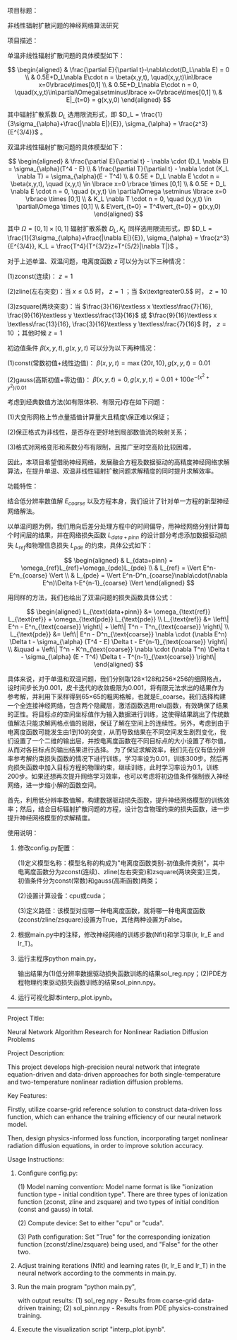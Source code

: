 项目标题：

非线性辐射扩散问题的神经网络算法研究

项目描述：

单温非线性辐射扩散问题的具体模型如下：

$$
\begin{aligned}
   & \frac{\partial E}{\partial t}-\nabla\cdot(D_L\nabla E) = 0 \\
   & 0.5E+D_L\nabla E\cdot n = \beta(x,y,t), \quad(x,y,t)\in\lbrace x=0\rbrace\times[0,1] \\
   & 0.5E+D_L\nabla E\cdot n = 0, \quad(x,y,t)\in\partial\Omega\setminus\lbrace x=0\rbrace\times[0,1] \\
   & E|_{t=0} = g(x,y,0)
\end{aligned}
$$

其中辐射扩散系数 $D_L$ 选用限流形式，即 $D_L = \frac{1}{3\sigma_{\alpha}+\frac{|\nabla E|}{E}}, \sigma_{\alpha} = \frac{z^3}{E^{3/4}}$ 。

双温非线性辐射扩散问题的具体模型如下：

$$
\begin{aligned}
   & \frac{\partial E}{\partial t} - \nabla \cdot (D_L \nabla E) = \sigma_{\alpha}(T^4 - E) \\
   & \frac{\partial T}{\partial t} - \nabla \cdot (K_L \nabla T) = \sigma_{\alpha}(E - T^4) \\
   & 0.5E + D_L \nabla E \cdot n = \beta(x,y,t), \quad (x,y,t) \in \lbrace x=0 \rbrace \times [0,1] \\
   & 0.5E + D_L \nabla E \cdot n = 0, \quad (x,y,t) \in \partial\Omega \setminus \lbrace x=0 \rbrace \times [0,1] \\
   & K_L \nabla T \cdot n = 0, \quad (x,y,t) \in \partial\Omega \times [0,1] \\
   & E\vert_{t=0} = T^4\vert_{t=0} = g(x,y,0)
\end{aligned}
$$

其中 $\Omega = [0,1]\times[0,1]$ 辐射扩散系数 $D_L, K_L$ 同样选用限流形式，即 $D_L = \frac{1}{3\sigma_{\alpha}+\frac{|\nabla E|}{E}}, \sigma_{\alpha} = \frac{z^3}{E^{3/4}}, K_L = \frac{T^4}{T^{3/2}z+T^{5/2}|\nabla T|}$ 。

对于上述单温、双温问题，电离度函数 $z$ 可以分为以下三种情况：

   (1)zconst(连续)： $z=1$

   (2)zline(左右突变)：当 $x\leq0.5$ 时， $z=1$ ；当 $x\textgreater0.5$ 时， $z=10$

   (3)zsquare(两块突变)：当 $\frac{3}{16}\textless x \textless\frac{7}{16}, \frac{9}{16}\textless y \textless\frac{13}{16}$ 或 $\frac{9}{16}\textless x \textless\frac{13}{16}, \frac{3}{16}\textless y \textless\frac{7}{16}$ 时， $z=10$ ；其他时候 $z=1$

初边值条件 $\beta(x,y,t), g(x,y,t)$ 可以分为以下两种情况：

   (1)const(常数初值+线性边值)： $\beta(x,y,t) = \max\{20t, 10\}, g(x,y,t) = 0.01$

   (2)gauss(高斯初值+零边值)： $\beta(x,y,t) = 0, g(x,y,t) = 0.01+100e^{-(x^2+y^2)/0.01}$

考虑到经典数值方法(如有限体积、有限元)存在如下问题：
   
   (1)大变形网格上节点量插值计算量大且精度\保正难以保证；

   (2)保正格式为非线性，是否存在更好地到局部数值流的映射关系；

   (3)格式对网格变形和系数分布有限制，且推广至时空高阶比较困难，
   
因此，本项目希望借助神经网络，发展融合方程及数据驱动的高精度神经网络求解算法，在提升单温、双温非线性辐射扩散问题求解精度的同时提升求解效率。

功能特性：

结合低分辨率数值解 $E_{coarse}$ 以及方程本身，我们设计了针对单一方程的新型神经网络解法。

以单温问题为例，我们用向后差分处理方程中的时间偏导，用神经网络分别计算每个时间层的结果，并在网络损失函数 $L_{data+pinn}$ 的设计部分考虑添加数据驱动损失 $L_{ref}$和物理信息损失 $L_{pde}$ 的约束，具体公式如下：

$$
\begin{aligned}
   & L_{data+pinn} = \omega_{ref}L_{ref}+\omega_{pde}L_{pde} \\
   & L_{ref} = \Vert E^n-E^n_{coarse} \Vert \\
   & L_{pde} = \Vert E^n-D^n_{coarse}\nabla\cdot(\nabla E^n)\Delta t-E^{n-1}_{coarse} \Vert
\end{aligned}
$$

用同样的方法，我们也给出了双温问题的损失函数具体公式：

$$
\begin{aligned}
   L_{\text{data+pinn}} &= \omega_{\text{ref}} L_{\text{ref}} + \omega_{\text{pde}} L_{\text{pde}} \\
   L_{\text{ref}} &= \left\| E^n - E^n_{\text{coarse}} \right\| + \left\| T^n - T^n_{\text{coarse}} \right\| \\
   L_{\text{pde}} &= \left\| E^n - D^n_{\text{coarse}} \nabla \cdot (\nabla E^n) \Delta t - \sigma_{\alpha} (T^4 - E) \Delta t - E^{n-1}_{\text{coarse}} \right\| \\
   &\quad + \left\| T^n - K^n_{\text{coarse}} \nabla \cdot (\nabla T^n) \Delta t - \sigma_{\alpha} (E - T^4) \Delta t - T^{n-1}_{\text{coarse}} \right\|
\end{aligned}
$$

具体来说，对于单温和双温问题，我们分别取128×128和256×256的细网格点，设时间步长为0.001，皮卡迭代的收敛极限为0.001，将有限元法求出的结果作为参考解，并利用下采样得到65×65的粗网格解，也就是E_coarse。我们选择构建一个全连接神经网络，包含两个隐藏层，激活函数选用relu函数，有效确保了结果的正性。将目标点的空间坐标值作为输入数据进行训练，这使得结果跳出了传统数值解法只能求解网格点值的局限，保证了解在空间上的连续性。另外，考虑到由于电离度函数可能发生由1到10的突变，从而导致结果在不同空间发生剧烈变化，我们设置了一个二维的输出层，并按电离度函数在不同目标点的大小设置了布尔值，从而对各目标点的输出结果进行选择。
为了保证求解效率，我们先在仅有低分辨率参考解约束损失函数的情况下进行训练，学习率设为0.01，训练300步。然后再向损失函数中加入目标方程的物理约束，继续训练，此时学习率设为0.1，训练200步。如果还想再次提升网络学习效率，也可以考虑将初边值条件强制嵌入神经网络，进一步缩小解的函数空间。

首先，利用低分辨率数值解，构建数据驱动损失函数，提升神经网络模型的训练效率；然后，结合目标辐射扩散问题的方程，设计包含物理约束的损失函数，进一步提升神经网络模型的求解精度。

使用说明：

1. 修改config.py配置：
   
   (1)定义模型名称：模型名称的构成为"电离度函数类别-初值条件类别"，其中电离度函数分为zconst(连续)、zline(左右突变)和zsquare(两块突变)三类，初值条件分为const(常数)和gauss(高斯函数)两类；

   (2)设置计算设备：cpu或cuda；

   (3)定义路径：该模型对应哪一种电离度函数，就将哪一种电离度函数(zconst/zline/zsquare)设置为True，其他两种设置为False。

2. 根据main.py中的注释，修改神经网络的训练步数(Nfit)和学习率(lr, lr_E and lr_T)。

3. 运行主程序python main.py，

   输出结果为(1)低分辨率数据驱动损失函数训练的结果sol_reg.npy；(2)PDE方程物理约束驱动损失函数训练的结果sol_pinn.npy。

5. 运行可视化脚本interp_plot.ipynb。

-----------------------------------------------------------------------------------------------------------------------------

Project Title:

Neural Network Algorithm Research for Nonlinear Radiation Diffusion Problems

Project Description:

This project develops high-precision neural network that integrate equation-driven and data-driven approaches for both single-temperature and two-temperature nonlinear radiation diffusion problems.

Key Features:

Firstly, utilize coarse-grid reference solution to construct data-driven loss function, which can enhance the training efficiency of our neural network model.

Then, design physics-informed loss function, incorporating target nonlinear radiation diffusion equations, in order to improve solution accuracy.

Usage Instructions:

1. Configure config.py:

   (1) Model naming convention: Model name format is like "ionization function type - initial condition type". There are three types of ionization function (zconst, zline and zsquare) and two types of initial condition (const and gauss) in total.

   (2) Compute device: Set to either "cpu" or "cuda".

   (3) Path configuration: Set "True" for the corresponding ionization function (zconst/zline/zsquare) being used, and "False" for the other two.

2. Adjust training iterations (Nfit) and learning rates (lr, lr_E and lr_T) in the neural network according to the comments in main.py.

3. Run the main program "python main.py",

   with output results: (1) sol_reg.npy - Results from coarse-grid data-driven training; (2) sol_pinn.npy - Results from PDE physics-constrained training.

4. Execute the visualization script "interp_plot.ipynb".
